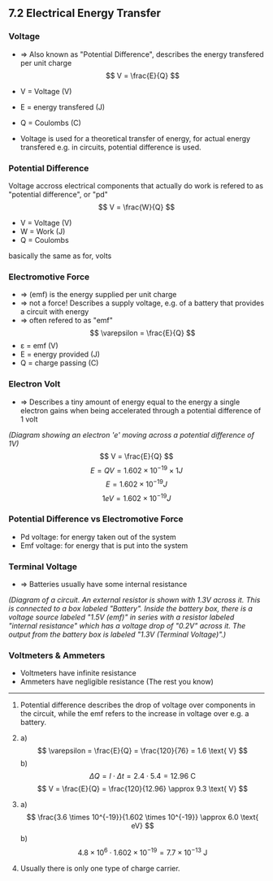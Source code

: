 ## 7.2 Electrical Energy Transfer

### Voltage
- => Also known as "Potential Difference", describes the energy transfered per unit charge
$$
V = \frac{E}{Q}
$$
- V = Voltage (V)
- E = energy transfered (J)
- Q = Coulombs (C)

- Voltage is used for a theoretical transfer of energy, for actual energy transfered e.g. in circuits, potential difference is used.

### Potential Difference
Voltage accross electrical components that actually do work is refered to as "potential difference", or "pd"
$$
V = \frac{W}{Q}
$$
- V = Voltage (V)
- W = Work (J)
- Q = Coulombs

basically the same as for, volts

### Electromotive Force
- => (emf) is the energy supplied per unit charge
- => not a force! Describes a supply voltage, e.g. of a battery that provides a circuit with energy
- => often refered to as "emf"
$$
\varepsilon = \frac{E}{Q}
$$
- ε = emf (V)
- E = energy provided (J)
- Q = charge passing (C)

### Electron Volt
- => Describes a tiny amount of energy equal to the energy a single electron gains when being accelerated through a potential difference of 1 volt

*(Diagram showing an electron 'e' moving across a potential difference of 1V)*
$$
V = \frac{E}{Q}
$$
$$
E = QV = 1.602 \times 10^{-19} \times 1 J
$$
$$
E = 1.602 \times 10^{-19} J
$$
$$
1eV = 1.602 \times 10^{-19} J
$$

### Potential Difference vs Electromotive Force
- Pd voltage: for energy taken out of the system
- Emf voltage: for energy that is put into the system

### Terminal Voltage
- => Batteries usually have some internal resistance

*(Diagram of a circuit. An external resistor is shown with 1.3V across it. This is connected to a box labeled "Battery". Inside the battery box, there is a voltage source labeled "1.5V (emf)" in series with a resistor labeled "internal resistance" which has a voltage drop of "0.2V" across it. The output from the battery box is labeled "1.3V (Terminal Voltage)".)*

### Voltmeters & Ammeters
- Voltmeters have infinite resistance
- Ammeters have negligible resistance
(The rest you know)

---

1.  Potential difference describes the drop of voltage over components in the circuit, while the emf refers to the increase in voltage over e.g. a battery.

2.  a)
    $$
    \varepsilon = \frac{E}{Q} = \frac{120}{76} = 1.6 \text{ V}
    $$
    b)
    $$
    \Delta Q = I \cdot \Delta t = 2.4 \cdot 5.4 = 12.96 \text{ C}
    $$
    $$
    V = \frac{E}{Q} = \frac{120}{12.96} \approx 9.3 \text{ V}
    $$

3.  a)
    $$
    \frac{3.6 \times 10^{-19}}{1.602 \times 10^{-19}} \approx 6.0 \text{ eV}
    $$
    b)
    $$
    4.8 \times 10^6 \cdot 1.602 \times 10^{-19} = 7.7 \times 10^{-13} \text{ J}
    $$

4.  Usually there is only one type of charge carrier.